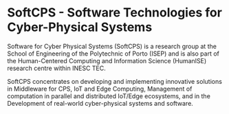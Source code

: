 # SoftCPS - Software Technologies for Cyber-Physical Systems

Software for Cyber Physical Systems (SoftCPS) is a research group at the School of Engineering of the Polytechnic of Porto (ISEP) and is also part of the Human-Centered 
Computing and Information Science (HumanISE) research centre within INESC TEC.

SoftCPS concentrates on developing and implementing innovative solutions in Middleware for CPS, IoT and Edge Computing, Management of computation in parallel and distributed IoT/Edge ecosystems,
and in the Development of real-world cyber-physical systems and software.
